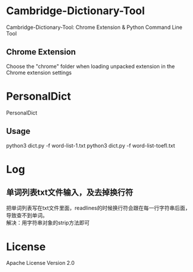 # Cambridge-Dictionary-Tool
Cambridge-Dictionary-Tool: Chrome Extension & Python Command Line Tool

## Chrome Extension
Choose the "chrome" folder when loading unpacked extension in the Chrome extension settings

# PersonalDict
PersonalDict
## Usage
python3 dict.py -f word-list-1.txt
python3 dict.py -f word-list-toefl.txt

# Log
## 单词列表txt文件输入，及去掉换行符
把单词列表写在txt文件里面，readlines的时候换行符会跟在每一行字符串后面，导致查不到单词。  
解决：用字符串对象的strip方法即可  

# License
Apache License Version 2.0


